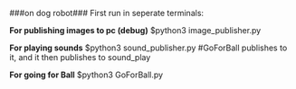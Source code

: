###on dog robot###
First run in seperate terminals:

**For publishing images to pc (debug)**
$python3 image_publisher.py 

**For playing sounds**
$python3 sound_publisher.py
#GoForBall publishes to it, and it then publishes to sound_play

**For going for Ball**
$python3 GoForBall.py